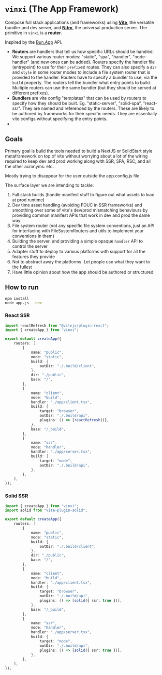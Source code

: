 # `vinxi` (The App Framework)
Compose full stack applications (and frameworks) using [**Vite**](https://github.com/vitejs/vite), the versatile bundler and dev server, and [**Nitro**](https://github.com/unjs/nitro), the universal production server. The primitive in `vinxi` is a **router**. 

Inspired by the [Bun.App](https://bun.sh/blog/bun-bundler#sneak-peek-bun-app) API. 

- **Routers** are handlers that tell us how specific URLs should be handled. We support various router modes: "static", "spa", "handler", "node-handler" (and new ones can be added). Routers specify the handler file (entrypoint) to use for their `prefix`ed routes. They can also specify a `dir` and `style` in some router modes to include a file system router that is provided to the handler. Routers have to specify a bundler to use, via the `build` property. The routers tell the bundler what entry points to build. Multiple routers can use the same bundler (but they should be served at different prefixes).
- **Bundlers** are vite config "templates" that can be used by routers to specify how they should be built. Eg. "static-server", "solid-spa", "react-ssr". They are named and referenced by the routers. These are likely to be authored by frameworks for their specific needs. They are essentially vite configs without specifying the entry points.
- 
## Goals

Primary goal is build the tools needed to build a NextJS or SolidStart style metaframework on top of vite without worrying about a lot of the wiring required to keep dev and prod working along with SSR, SPA, RSC, and all the other acronyms. etc. 

Mostly trying to disappear for the user outside the app.config.js file

The surface layer we are intending to tackle:
1. Full stack builds (handle manifest stuff to figure out what assets to load at prod runtime)
2. Dev time asset handling (avoiding FOUC in SSR frameworks) and smoothing over some of vite's dev/prod mismatching behaviours by providing common manifest APIs that work in dev and prod the same way
3. File system router (not any specific file system conventions, just an API for interfacing with FileSystemRouters and utils to implement your conventions in them)
4. Building the server, and providing a simple opaque `handler` API to control the server
5. Adapter stuff to deploy to various platforms with support for all the features they provide
6. Not to abstract away the platforms. Let people use what they want to the fullest
7. Have little opinion about how the app should be authored or structured

## How to run

```bash
npm install
node app.js --dev
```

### React SSR

```ts
import reactRefresh from "@vitejs/plugin-react";
import { createApp } from "vinxi";

export default createApp({
	routers: [
		{
			name: "public",
			mode: "static",
			build: {
				outDir: "./.build/client",
			},
			dir: "./public",
			base: "/",
		},
		{
			name: "client",
			mode: "build",
			handler: "./app/client.tsx",
			build: {
				target: "browser",
				outDir: "./.build/api",
				plugins: () => [reactRefresh()],
			},
			base: "/_build",
		},
		{
			name: "ssr",
			mode: "handler",
			handler: "./app/server.tsx",
			build: {
				target: "node",
				outDir: "./.build/api",
			},
		},
	],
});
```

### Solid SSR

```ts
import { createApp } from "vinxi";
import solid from "vite-plugin-solid";

export default createApp({
	routers: [
		{
			name: "public",
			mode: "static",
			build: {
				outDir: "./.build/client",
			},
			dir: "./public",
			base: "/",
		},
		{
			name: "client",
			mode: "build",
			handler: "./app/client.tsx",
			build: {
				target: "browser",
				outDir: "./.build/api",
				plugins: () => [solid({ ssr: true })],
			},
			base: "/_build",
		},
		{
			name: "ssr",
			mode: "handler",
			handler: "./app/server.tsx",
			build: {
				target: "node",
				outDir: "./.build/api",
				plugins: () => [solid({ ssr: true })],
			},
		},
	],
});
```
